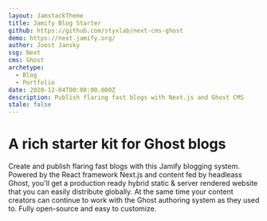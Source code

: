 ```yaml
---
layout: JamstackTheme
title: Jamify Blog Starter
github: https://github.com/styxlab/next-cms-ghost
demo: https://next.jamify.org/
author: Joost Jansky
ssg: Next
cms: Ghost
archetype:
  - Blog
  - Portfolio
date: 2020-12-04T00:00:00.000Z
description: Publish flaring fast blogs with Next.js and Ghost CMS
stale: false
---
```


# A rich starter kit for Ghost blogs

Create and publish flaring fast blogs with this Jamify blogging system. Powered by the React framework Next.js and content fed by headleass Ghost, you'll get a production ready hybrid static & server rendered website that you can easily distribute globally. At the same time your content creators can continue to work with the Ghost authoring system as they used to. Fully open-source and easy to customize.
